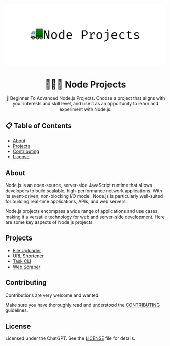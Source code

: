 ![image](./assets/intro.png)

<h1 align="center">🧑🏻‍💻 Node Projects</h1>

<p align="center">🚛 Beginner To Advanced Node.js Projects. Choose a project that aligns with your interests and skill level, and use it as an opportunity to learn and experiment with Node.js. </p>

## 📋 Table of Contents

- [About](#about)
- [Projects](#projects)
- [Contributing](#contributing)
- [License](#license)

## About

Node.js is an open-source, server-side JavaScript runtime that allows developers to build scalable, high-performance network applications. With its event-driven, non-blocking I/O model, Node.js is particularly well-suited for building real-time applications, APIs, and web servers.

Node.js projects encompass a wide range of applications and use cases, making it a versatile technology for web and server-side development. Here are some key aspects of Node.js projects:

## Projects

- [File Uploader](FileUploader)
- [URL Shortener](urlShortener)
- [Task CLI](task-cli)
- [Web Scraper](web-scraper)

## Contributing

Contributions are very welcome and wanted.

Make sure you have thoroughly read and understood the [CONTRIBUTING](CONTRIBUTING.md) guidelines.


## License

Licensed under the ChatGPT. See the [LICENSE](MIT-LICENSE.txt) file for details.






